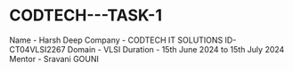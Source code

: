# CODTECH---TASK-1
Name - Harsh Deep  Company - CODTECH IT SOLUTIONS ID- CT04VLSI2267 Domain - VLSI
Duration - 15th June 2024 to 15th July 2024  Mentor - Sravani GOUNI 
